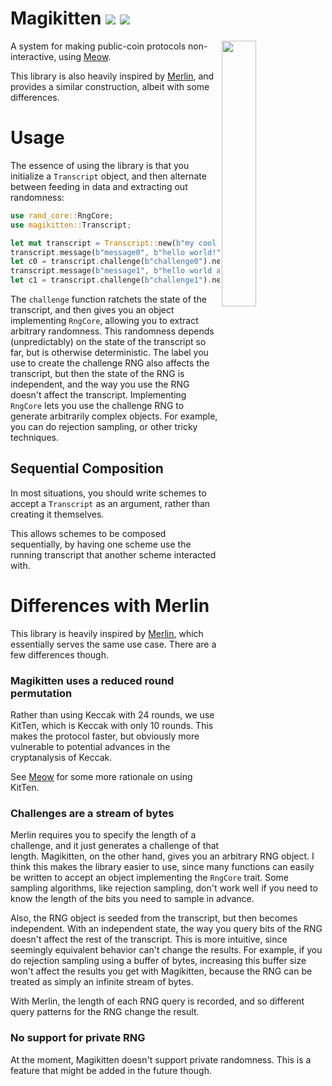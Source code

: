 # Magikitten [![](https://img.shields.io/crates/v/magikitten.svg)](https://crates.io/crates/magikitten) [![](https://img.shields.io/badge/dynamic/json.svg?label=docs&uri=https%3A%2F%2Fcrates.io%2Fapi%2Fv1%2Fcrates%2Fmagikitten%2Fversions&query=%24.versions%5B0%5D.num&colorB=4F74A6)](https://docs.rs/magikitten)

<img
 width="33%"
 align="right"
 src="https://cronokirby.com/projects/2022/magikitten/cover.jpg"/>

A system for making public-coin protocols non-interactive, using
[Meow](https://github.com/cronokirby/meow).

This library is also heavily inspired by [Merlin](https://merlin.cool),
and provides a similar construction, albeit with some differences.

# Usage

The essence of using the library is that you initialize a `Transcript` object,
and then alternate between feeding in data and extracting out randomness:

```rust
use rand_core::RngCore;
use magikitten::Transcript;

let mut transcript = Transcript::new(b"my cool protocol");
transcript.message(b"message0", b"hello world!");
let c0 = transcript.challenge(b"challenge0").next_u64();
transcript.message(b"message1", b"hello world again!");
let c1 = transcript.challenge(b"challenge1").next_u64();
```

The `challenge` function ratchets the state of the transcript, and then
gives you an object implementing `RngCore`, allowing you to extract arbitrary
randomness.
This randomness depends (unpredictably) on the state of the transcript so far, but is otherwise
deterministic.
The label you use to create the challenge RNG also affects the transcript,
but then the state of the RNG is independent, and the way you use the RNG
doesn't affect the transcript.
Implementing `RngCore` lets you use the challenge RNG to generate arbitrarily
complex objects.
For example, you can do rejection sampling, or other tricky techniques.

## Sequential Composition

In most situations, you should write schemes to accept a `Transcript`
as an argument, rather than creating it themselves.

This allows schemes to be composed sequentially, by having one scheme use
the running transcript that another scheme interacted with.

# Differences with Merlin

This library is heavily inspired by [Merlin](https://merlin.cool),
which essentially serves the same use case.
There are a few differences though.

### Magikitten uses a reduced round permutation

Rather than using Keccak with 24 rounds, we use KitTen, which is Keccak
with only 10 rounds.
This makes the protocol faster, but obviously more vulnerable to potential
advances in the cryptanalysis of Keccak.

See [Meow](https://github.com/cronokirby/meow) for some more rationale
on using KitTen.

### Challenges are a stream of bytes

Merlin requires you to specify the length of a challenge, and it just generates
a challenge of that length.
Magikitten, on the other hand, gives you an arbitrary RNG object.
I think this makes the library easier to use, since many functions
can easily be written to accept an object implementing the `RngCore` trait.
Some sampling algorithms, like rejection sampling, don't work well
if you need to know the length of the bits you need to sample in advance.

Also, the RNG object is seeded from the transcript, but then becomes independent.
With an independent state, the way you query bits of the RNG doesn't affect
the rest of the transcript.
This is more intuitive, since seemingly equivalent behavior can't change
the results.
For example, if you do rejection sampling using a buffer of bytes,
increasing this buffer size won't affect the results you get with Magikitten,
because the RNG can be treated as simply an infinite stream of bytes.

With Merlin, the length of each RNG query is recorded, and so different query
patterns for the RNG change the result.

### No support for private RNG

At the moment, Magikitten doesn't support private randomness.
This is a feature that might be added in the future though.
